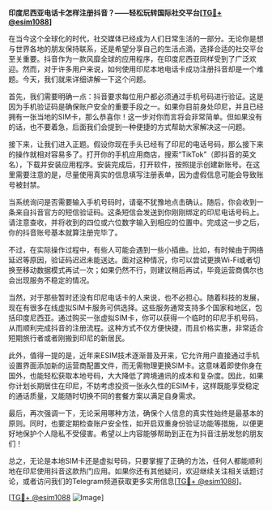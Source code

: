 **印度尼西亚电话卡怎样注册抖音？——轻松玩转国际社交平台[[TG💪+ @esim1088](https://t.me/s/esim1088)]**

在当今这个全球化的时代，社交媒体已经成为人们日常生活的一部分。无论你是想与世界各地的朋友保持联系，还是希望分享自己的生活点滴，选择合适的社交平台至关重要。抖音作为一款风靡全球的应用程序，在印度尼西亚同样受到了广泛欢迎。然而，对于许多用户来说，如何使用印尼本地电话卡成功注册抖音却是一个难题。今天，我们就来详细讲解一下这个问题。

首先，我们需要明确一点：抖音要求每位用户都必须通过手机号码进行验证。这是因为手机验证码是确保账户安全的重要手段之一。如果你目前身处印尼，并且已经拥有一张当地的SIM卡，那么恭喜你！这一步对你而言将会非常简单。但如果没有的话，也不要着急，后面我们会提到一种便捷的方式帮助大家解决这一问题。

接下来，让我们进入正题。假设你现在手头已经有了印尼的电话号码，那么接下来的操作就相对容易多了。打开你的手机应用商店，搜索“TikTok”（即抖音的英文名），下载并安装应用程序。安装完成后，打开软件，按照提示创建新账号。在这里需要注意的是，尽量使用真实的信息填写注册表单，因为虚假信息可能会导致账号被封禁。

当系统询问是否需要输入手机号码时，请毫不犹豫地点击确认。随后，你会收到一条来自抖音官方的短信验证码。这条短信会发送到你刚刚绑定的印尼电话号码上。请注意查收，并将收到的四位或六位数字输入到相应的位置中。完成这一步之后，你的抖音账号基本就算注册完毕了。

不过，在实际操作过程中，有些人可能会遇到一些小插曲。比如，有时候由于网络延迟等原因，验证码迟迟未能送达。面对这种情况，你可以尝试更换Wi-Fi或者切换至移动数据模式再试一次；如果仍然不行，则建议稍后再试，毕竟运营商偶尔也会出现服务不稳定的情况。

当然，对于那些暂时还没有印尼电话卡的人来说，也不必担心。随着科技的发展，现在有很多在线虚拟SIM卡服务可供选择。这些服务通常支持多个国家和地区，包括印度尼西亚。通过购买一张虚拟SIM卡，你可以获得一个临时的印尼手机号码，从而顺利完成抖音的注册流程。这种方式不仅方便快捷，而且价格实惠，非常适合短期旅行者或者刚搬到印尼的新居民。

此外，值得一提的是，近年来ESIM技术逐渐普及开来，它允许用户直接通过手机设置界面添加新的运营商配置文件，而无需物理更换SIM卡。这意味着即使你身在国外，也能轻松获取本地号码，大大降低了跨境通讯的成本和复杂度。因此，如果你计划长期居住在印尼，不妨考虑投资一张永久性的ESIM卡，这样既能享受稳定的通话质量，又能随时切换不同的套餐方案以满足自身需求。

最后，再次强调一下，无论采用哪种方法，确保个人信息的真实性始终是最基本的原则。同时，也要定期检查账户安全性，如开启双重身份验证功能等措施，以便更好地保护个人隐私不受侵害。希望以上内容能够帮助到正在为抖音注册发愁的朋友们！

总之，无论是本地SIM卡还是虚拟号码，只要掌握了正确的方法，任何人都能顺利地在印尼使用抖音这款热门应用。如果你还有其他疑问，欢迎继续关注相关话题讨论，或者访问我们的Telegram频道获取更多实用信息[[TG💪+ @esim1088](https://t.me/s/esim1088)]。

[[TG💪+ @esim1088](https://t.me/s/esim1088) ![Image](https://i.postimg.cc/4NQfJmqS/Snipaste-2025-05-13-00-14-12.png)]